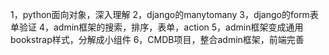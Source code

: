 1，python面向对象，深入理解
2，django的manytomany
3，django的form表单验证
4，admin框架的搜索，排序，表单，action
5，admin框架变成通用bookstrap样式，分解成小组件
6，CMDB项目，整合admin框架，前端完善